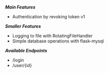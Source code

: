 ***Main Features***
- Authentication by revoking token v1

***Smaller Features***
- Logging to file with RotatingFileHandler
- Simple database operations with flask-mysql

***Available Endpoints***
- /login
- /user/{id}
